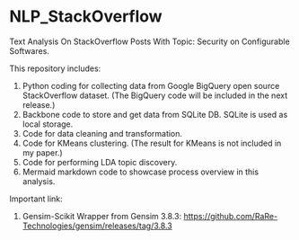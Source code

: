# NLP_StackOverflow
Text Analysis On StackOverflow Posts With Topic: Security on Configurable Softwares.

This repository includes:
1. Python coding for collecting data from Google BigQuery open source StackOverflow dataset.
    (The BigQuery code will be included in the next release.)
2. Backbone code to store and get data from SQLite DB.
    SQLite is used as local storage.
3. Code for data cleaning and transformation.
4. Code for KMeans clustering. (The result for KMeans is not included in my paper.)
5. Code for performing LDA topic discovery.
6. Mermaid markdown code to showcase process overview in this analysis.

Important link:
1. Gensim-Scikit Wrapper from Gensim 3.8.3: https://github.com/RaRe-Technologies/gensim/releases/tag/3.8.3